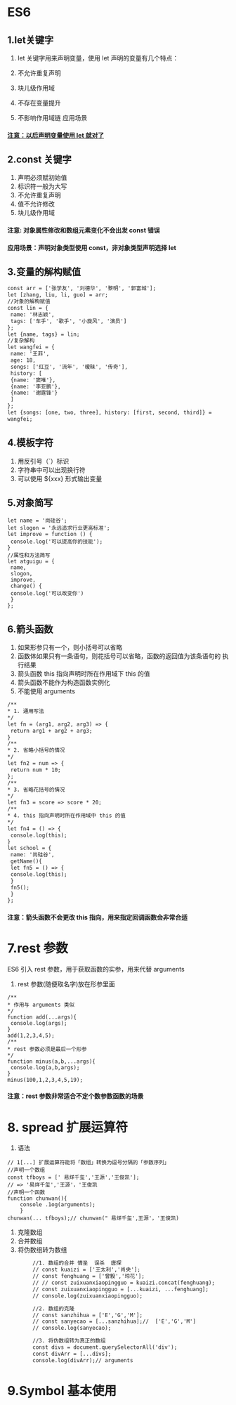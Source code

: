 # ES6

## 1.let关键字

1. let 关键字用来声明变量，使用 let 声明的变量有几个特点：

2. 不允许重复声明 
3. 块儿级作用域
4. 不存在变量提升 
5. 不影响作用域链 应用场景

#### <u>注意：以后声明变量使用 let 就对了</u>

## 2.const 关键字

1. 声明必须赋初始值
2. 标识符一般为大写
3. 不允许重复声明
4. 值不允许修改
5. 块儿级作用域

#### 注意: 对象属性修改和数组元素变化不会出发 const 错误

#### 应用场景：声明对象类型使用 const，非对象类型声明选择 let

## 3.变量的解构赋值

```html
const arr = ['张学友', '刘德华', '黎明', '郭富城'];
let [zhang, liu, li, guo] = arr;
//对象的解构赋值
const lin = {
 name: '林志颖',
 tags: ['车手', '歌手', '小旋风', '演员']
};
let {name, tags} = lin;
//复杂解构
let wangfei = {
 name: '王菲',
 age: 18,
 songs: ['红豆', '流年', '暧昧', '传奇'],
 history: [
 {name: '窦唯'},
 {name: '李亚鹏'},
 {name: '谢霆锋'}
 ]
};
let {songs: [one, two, three], history: [first, second, third]} = 
wangfei;

```

## 4.模板字符

1. 用反引号（`）标识
2. 字符串中可以出现换行符
3. 可以使用 ${xxx} 形式输出变量

## 5.对象简写

```
let name = '尚硅谷';
let slogon = '永远追求行业更高标准';
let improve = function () {
 console.log('可以提高你的技能');
}
//属性和方法简写
let atguigu = {
 name,
 slogon,
 improve,
 change() {
 console.log('可以改变你')
 }
};
```

## 6.箭头函数

1. 如果形参只有一个，则小括号可以省略
2. 函数体如果只有一条语句，则花括号可以省略，函数的返回值为该条语句的 执行结果
3. 箭头函数 this 指向声明时所在作用域下 this 的值
4. 箭头函数不能作为构造函数实例化
5. 不能使用 arguments

```html
/**
* 1. 通用写法
*/
let fn = (arg1, arg2, arg3) => {
 return arg1 + arg2 + arg3;
}
/**
* 2. 省略小括号的情况
*/
let fn2 = num => {
 return num * 10;
};
/**
* 3. 省略花括号的情况
*/
let fn3 = score => score * 20;
/**
* 4. this 指向声明时所在作用域中 this 的值
*/
let fn4 = () => {
 console.log(this);
}
let school = {
 name: '尚硅谷',
 getName(){
 let fn5 = () => {
 console.log(this);
 }
 fn5();
 }
};
```

#### 注意：箭头函数不会更改 this 指向，用来指定回调函数会非常合适

# 7.rest 参数

ES6 引入 rest 参数，用于获取函数的实参，用来代替 arguments

1. rest 参数(随便取名字)放在形参里面

```
/**
* 作用与 arguments 类似
*/
function add(...args){
 console.log(args);
}
add(1,2,3,4,5);
/**
* rest 参数必须是最后一个形参
*/
function minus(a,b,...args){
 console.log(a,b,args);
}
minus(100,1,2,3,4,5,19);
```

#### 注意：rest 参数非常适合不定个数参数函数的场景

# 8. spread 扩展运算符

1. 语法

```
// 1[...] 扩展运算符能将「数组」转换为逗号分隔的「参数序列」
//声明一个数组
const tfboys = [' 易烊千玺','王源','王俊凯'];
// => '易烊千玺','王源'，'王俊凯
//声明一个函数
function chunwan(){
	console .1og(arguments);
	}
chunwan(... tfboys);// chunwan(" 易烊千玺',王源'，'王俊凯)
```

1. 克隆数组 
2. 合并数组
3. 将伪数组转为数组

```html
        //1. 数组的合并 情圣  误杀  唐探
        // const kuaizi = ['王太利','肖央'];
        // const fenghuang = ['曾毅','玲花'];
        // // const zuixuanxiaopingguo = kuaizi.concat(fenghuang);
        // const zuixuanxiaopingguo = [...kuaizi, ...fenghuang];
        // console.log(zuixuanxiaopingguo);

        //2. 数组的克隆
        // const sanzhihua = ['E','G','M'];
        // const sanyecao = [...sanzhihua];//  ['E','G','M']
        // console.log(sanyecao);

        //3. 将伪数组转为真正的数组
        const divs = document.querySelectorAll('div');
        const divArr = [...divs];
        console.log(divArr);// arguments
```

# 9.Symbol 基本使用

















  

































